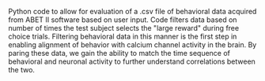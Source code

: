 Python code to allow for evaluation of a .csv file of behavioral data acquired from ABET II software based on user input. Code filters data based on number of times the test subject selects the "large reward" during free choice trials. Filtering behavioral data in this manner is the first step in enabling alignment of behavior with calcium channel activity in the brain. By paring these data, we gain the ability to match the time sequence of behavioral and neuronal activity to further understand correlations between the two. 
